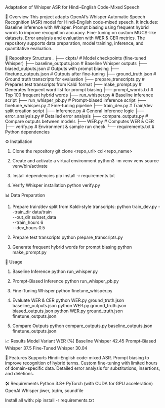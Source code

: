 Adaptation of Whisper ASR for Hindi–English Code-Mixed Speech

📌 Overview
This project adapts OpenAI’s Whisper Automatic Speech Recognition (ASR) model for Hindi–English code-mixed speech.
It includes:
Baseline inference with Whisper.
Prompt biasing using frequent hybrid words to improve recognition accuracy.
Fine-tuning on custom MUCS-like datasets.
Error analysis and evaluation with WER & CER metrics.
The repository supports data preparation, model training, inference, and quantitative evaluation.

📂 Repository Structure
.
├── ckpts/                      # Model checkpoints (fine-tuned Whisper)
├── baseline_outputs.json       # Baseline Whisper outputs
├── biased_outputs.json         # Outputs with prompt biasing
├── finetune_outputs.json       # Outputs after fine-tuning
├── ground_truth.json           # Ground truth transcripts for evaluation
├── prepare_transcripts.py      # Prepares test transcripts from Kaldi format
├── make_prompt.py              # Generates frequent word list for prompt biasing
├── prompt_words.txt            # Top 100 frequent hybrid words
├── run_whisper.py              # Baseline inference script
├── run_whisper_pb.py           # Prompt-biased inference script
├── finetune_whisper.py         # Fine-tuning pipeline
├── train_dev.py                # Train/dev split creation script
├── inference.py                # General inference logic
├── error_analysis.py           # Detailed error analysis
├── compare_outputs.py          # Compare outputs between models
├── WER.py                      # Computes WER & CER
├── verify.py                   # Environment & sample run check
└── requirements.txt            # Python dependencies

⚙️ Installation

1. Clone the repository
git clone <repo_url>
cd <repo_name>

2. Create and activate a virtual environment
python3 -m venv venv
source venv/bin/activate

3. Install dependencies
pip install -r requirements.txt

4. Verify Whisper installation
python verify.py


📊 Data Preparation
1. Prepare train/dev split from Kaldi-style transcripts:
python train_dev.py --train_dir data/train \
                    --out_dir subset_data \
                    --train_hours 6 \
                    --dev_hours 0.5

2. Prepare test transcripts
python prepare_transcripts.py

3. Generate frequent hybrid words for prompt biasing
python make_prompt.py


🚀 Usage
1. Baseline Inference
python run_whisper.py

2. Prompt-Biased Inference
python run_whisper_pb.py

3. Fine-Tuning Whisper
python finetune_whisper.py

4. Evaluate WER & CER
python WER.py ground_truth.json baseline_outputs.json
python WER.py ground_truth.json biased_outputs.json
python WER.py ground_truth.json finetune_outputs.json

5. Compare Outputs
python compare_outputs.py baseline_outputs.json finetune_outputs.json


📈 Results
Model Variant	WER (%)
Baseline Whisper	42.45
Prompt-Biased Whisper	37.5
Fine-Tuned Whisper	30.04


📌 Features
Supports Hindi–English code-mixed ASR.
Prompt biasing to improve recognition of hybrid terms.
Custom fine-tuning with limited hours of domain-specific data.
Detailed error analysis for substitutions, insertions, and deletions.

🛠 Requirements
Python 3.8+
PyTorch (with CUDA for GPU acceleration)
OpenAI Whisper
jiwer, tqdm, soundfile

Install all with:
pip install -r requirements.txt
